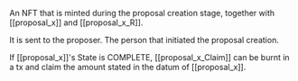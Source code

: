 An NFT that is minted during the proposal creation stage, together with [[proposal_x]] and [[proposal_x_R]].

It is sent to the proposer. The person that initiated the proposal creation.

If [[proposal_x]]'s State is COMPLETE, [[proposal_x_Claim]] can be burnt in a tx and claim the amount stated in the datum of [[proposal_x]].
